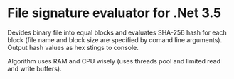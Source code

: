 # File signature evaluator for .Net 3.5
Devides binary file into equal blocks and evaluates SHA-256 hash for each block
(file name and block size are specified by comand line arguments).
Output hash values as hex stings to console.

Algorithm uses RAM and CPU wisely (uses threads pool and limited read and write buffers).
